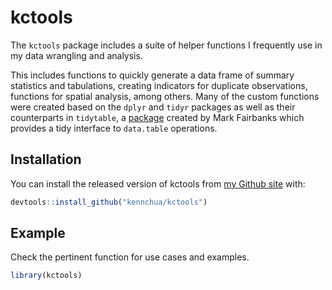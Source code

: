 
# kctools

<!-- badges: start -->
<!-- badges: end -->

The `kctools` package includes a suite of helper functions I frequently use in my data wrangling and analysis. 

This includes functions to quickly generate a data frame of summary statistics and tabulations, creating indicators for duplicate observations, functions for spatial analysis, among others. Many of the custom functions were created based on the `dplyr` and `tidyr` packages as well as their counterparts in `tidytable`, a [package](https://markfairbanks.github.io/tidytable/) created by Mark Fairbanks which provides a tidy interface to `data.table` operations. 

## Installation

You can install the released version of kctools from  [my Github site](https://github.com/kennchua/kctools) with:

``` r
devtools::install_github("kennchua/kctools")
```

## Example

Check the pertinent function for use cases and examples.

``` r
library(kctools)
```

